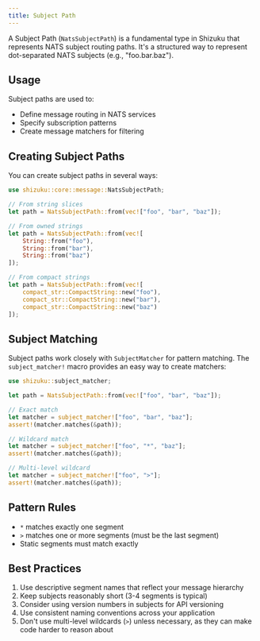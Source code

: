 ```yaml
---
title: Subject Path
---
```


A Subject Path (`NatsSubjectPath`) is a fundamental type in Shizuku that represents NATS subject routing paths. It's a structured way to represent dot-separated NATS subjects (e.g., "foo.bar.baz").

## Usage

Subject paths are used to:
- Define message routing in NATS services
- Specify subscription patterns
- Create message matchers for filtering

## Creating Subject Paths

You can create subject paths in several ways:

```rust
use shizuku::core::message::NatsSubjectPath;

// From string slices
let path = NatsSubjectPath::from(vec!["foo", "bar", "baz"]);

// From owned strings
let path = NatsSubjectPath::from(vec![
    String::from("foo"),
    String::from("bar"),
    String::from("baz")
]);

// From compact strings
let path = NatsSubjectPath::from(vec![
    compact_str::CompactString::new("foo"),
    compact_str::CompactString::new("bar"),
    compact_str::CompactString::new("baz")
]);
```

## Subject Matching

Subject paths work closely with `SubjectMatcher` for pattern matching. The `subject_matcher!` macro provides an easy way to create matchers:

```rust
use shizuku::subject_matcher;

let path = NatsSubjectPath::from(vec!["foo", "bar", "baz"]);

// Exact match
let matcher = subject_matcher!["foo", "bar", "baz"];
assert!(matcher.matches(&path));

// Wildcard match
let matcher = subject_matcher!["foo", "*", "baz"];
assert!(matcher.matches(&path));

// Multi-level wildcard
let matcher = subject_matcher!["foo", ">"];
assert!(matcher.matches(&path));
```

## Pattern Rules

- `*` matches exactly one segment
- `>` matches one or more segments (must be the last segment)
- Static segments must match exactly

## Best Practices

1. Use descriptive segment names that reflect your message hierarchy
2. Keep subjects reasonably short (3-4 segments is typical)
3. Consider using version numbers in subjects for API versioning
4. Use consistent naming conventions across your application
5. Don't use multi-level wildcards (`>`) unless necessary, as they can make code harder to reason about
